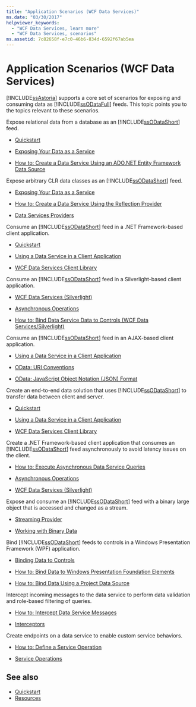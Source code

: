 ```yaml
---
title: "Application Scenarios (WCF Data Services)"
ms.date: "03/30/2017"
helpviewer_keywords: 
  - "WCF Data Services, learn more"
  - "WCF Data Services, scenarios"
ms.assetid: 7c82658f-e7c0-46b6-834d-6592f67ab5ea
---
```

# Application Scenarios (WCF Data Services)
[!INCLUDE[ssAstoria](../../../../includes/ssastoria-md.md)] supports a core set of scenarios for exposing and consuming data as [!INCLUDE[ssODataFull](../../../../includes/ssodatafull-md.md)] feeds. This topic points you to the topics relevant to these scenarios.  
  
 Expose relational data from a database as an [!INCLUDE[ssODataShort](../../../../includes/ssodatashort-md.md)] feed.  
 -   [Quickstart](../../../../docs/framework/data/wcf/quickstart-wcf-data-services.md)  
  
-   [Exposing Your Data as a Service](../../../../docs/framework/data/wcf/exposing-your-data-as-a-service-wcf-data-services.md)  
  
-   [How to: Create a Data Service Using an ADO.NET Entity Framework Data Source](../../../../docs/framework/data/wcf/create-a-data-service-using-an-adonet-ef-data-wcf.md)  
  
 Expose arbitrary CLR data classes as an [!INCLUDE[ssODataShort](../../../../includes/ssodatashort-md.md)] feed.  
 -   [Exposing Your Data as a Service](../../../../docs/framework/data/wcf/exposing-your-data-as-a-service-wcf-data-services.md)  
  
-   [How to: Create a Data Service Using the Reflection Provider](../../../../docs/framework/data/wcf/create-a-data-service-using-rp-wcf-data-services.md)  
  
-   [Data Services Providers](../../../../docs/framework/data/wcf/data-services-providers-wcf-data-services.md)  
  
 Consume an [!INCLUDE[ssODataShort](../../../../includes/ssodatashort-md.md)] feed in a .NET Framework-based client application.  
 -   [Quickstart](../../../../docs/framework/data/wcf/quickstart-wcf-data-services.md)  
  
-   [Using a Data Service in a Client Application](../../../../docs/framework/data/wcf/using-a-data-service-in-a-client-application-wcf-data-services.md)  
  
-   [WCF Data Services Client Library](../../../../docs/framework/data/wcf/wcf-data-services-client-library.md)  
  
 Consume an [!INCLUDE[ssODataShort](../../../../includes/ssodatashort-md.md)] feed in a Silverlight-based client application.  
 -   [WCF Data Services (Silverlight)](https://docs.microsoft.com/previous-versions/windows/)  
  
-   [Asynchronous Operations](../../../../docs/framework/data/wcf/asynchronous-operations-wcf-data-services.md)  
  
-   [How to: Bind Data Service Data to Controls (WCF Data Services/Silverlight)](https://msdn.microsoft.com/library/bda7d82e-7b1f-4690-8a33-c6297465bdd5)  
  
 Consume an [!INCLUDE[ssODataShort](../../../../includes/ssodatashort-md.md)] feed in an AJAX-based client application.  
 -   [Using a Data Service in a Client Application](../../../../docs/framework/data/wcf/using-a-data-service-in-a-client-application-wcf-data-services.md)  
  
-   [OData: URI Conventions](https://go.microsoft.com/fwlink/?LinkId=185564)  
  
-   [OData: JavaScript Object Notation (JSON) Format](https://go.microsoft.com/fwlink/?LinkId=185790)  
  
 Create an end-to-end data solution that uses [!INCLUDE[ssODataShort](../../../../includes/ssodatashort-md.md)] to transfer data between client and server.  
 -   [Quickstart](../../../../docs/framework/data/wcf/quickstart-wcf-data-services.md)  
  
-   [Using a Data Service in a Client Application](../../../../docs/framework/data/wcf/using-a-data-service-in-a-client-application-wcf-data-services.md)  
  
-   [WCF Data Services Client Library](../../../../docs/framework/data/wcf/wcf-data-services-client-library.md)  
  
 Create a .NET Framework-based client application that consumes an [!INCLUDE[ssODataShort](../../../../includes/ssodatashort-md.md)] feed asynchronously to avoid latency issues on the client.  
 -   [How to: Execute Asynchronous Data Service Queries](../../../../docs/framework/data/wcf/how-to-execute-asynchronous-data-service-queries-wcf-data-services.md)  
  
-   [Asynchronous Operations](../../../../docs/framework/data/wcf/asynchronous-operations-wcf-data-services.md)  
  
-   [WCF Data Services (Silverlight)](https://docs.microsoft.com/previous-versions/windows/)  
  
 Expose and consume an [!INCLUDE[ssODataShort](../../../../includes/ssodatashort-md.md)] feed with a binary large object that is accessed and changed as a stream.  
 -   [Streaming Provider](../../../../docs/framework/data/wcf/streaming-provider-wcf-data-services.md)  
  
-   [Working with Binary Data](../../../../docs/framework/data/wcf/working-with-binary-data-wcf-data-services.md)  
  
 Bind [!INCLUDE[ssODataShort](../../../../includes/ssodatashort-md.md)] feeds to controls in a Windows Presentation Framework (WPF) application.  
 -   [Binding Data to Controls](../../../../docs/framework/data/wcf/binding-data-to-controls-wcf-data-services.md)  
  
-   [How to: Bind Data to Windows Presentation Foundation Elements](../../../../docs/framework/data/wcf/bind-data-to-wpf-elements-wcf-data-services.md)  
  
-   [How to: Bind Data Using a Project Data Source](../../../../docs/framework/data/wcf/how-to-bind-data-using-a-project-data-source-wcf-data-services.md)  
  
 Intercept incoming messages to the data service to perform data validation and role-based filtering of queries.  
 -   [How to: Intercept Data Service Messages](../../../../docs/framework/data/wcf/how-to-intercept-data-service-messages-wcf-data-services.md)  
  
-   [Interceptors](../../../../docs/framework/data/wcf/interceptors-wcf-data-services.md)  
  
 Create endpoints on a data service to enable custom service behaviors.  
 -   [How to: Define a Service Operation](../../../../docs/framework/data/wcf/how-to-define-a-service-operation-wcf-data-services.md)  
  
-   [Service Operations](../../../../docs/framework/data/wcf/service-operations-wcf-data-services.md)  
  
## See also
- [Quickstart](../../../../docs/framework/data/wcf/quickstart-wcf-data-services.md)
- [Resources](../../../../docs/framework/data/wcf/wcf-data-services-resources.md)
